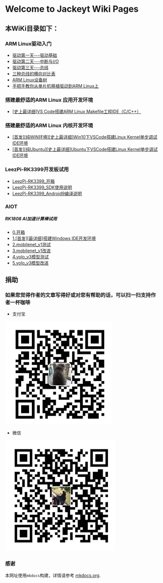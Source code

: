 # Welcome to Jackeyt Wiki Pages


## 本WiKi目录如下： ##
### ARM Linux驱动入门

* [驱动第一天---驱动基础](驱动第一天---驱动基础.md)
* [驱动第二天---中断与I/O](驱动第二天---中断.md)
* [驱动第三天---总线](驱动第三天---总线.md)
* [三种总线的横向对比表](三种总线的横向对比表.md)
* [ARM Linux设备树](ARMLinux设备树.md)
* [手把手教你从单片机移植驱动到ARM Linux上](手把手教你从单片机移植驱动到ARMLinux上.md)


### 搭建最舒适的ARM Linux 应用开发环境
* [[史上最详细]VS Code搭建ARM Linux Makefile工程IDE（C/C++）]([史上最详细]VSCode搭建ARMLinuxMakefile工程IDE（C-C++）.md)


### 搭建最舒适的ARM Linux 内核开发环境
* [[首发][纯WIN环境][史上最详细]Win10下VSCode搭建Linux Kernel单步调试IDE环境](VSCode搭建LinuxKernel单步调试IDE环境.md)
* [[首发][纯Ubuntu][史上最详细]Ubuntu下VSCode搭建Linux Kernel单步调试IDE环境](Ubuntu+VSCode搭建LinuxKernel单步调试IDE环境.md)


### LeezPi-RK3399开发板试用
* [LeezPi-RK3399_开箱](LeezPi-RK3399_开箱.md)
* [LeezPi-RK3399_SDK使用说明](LeezPi-RK3399_SDK使用.md)
* [LeezPi-RK3399_Android9编译说明](LeezPi-RK3399_Android9编译说明.md)


### AIOT
##### RK1808 AI加速计算棒试用
* [0.开箱](RK1808S_AI计算棒—0.开箱.md)
* [1.[首发][最详细]搭建Windows IDE开发环境](RK1808S_AI计算棒—1.搭建Windows开发环境.md)
* [2.mobilenet_v1测试](RK1808S_AI计算棒—2.RK1808被动模式下mobilenet_v1模型测试.md)
* [3.mobilenet_v1改进](RK1808S_AI计算棒—3.RK1808被动模式下mobilenet_v1模型改进.md)
* [4.yolo_v3模型测试](RK1808S_AI计算棒—4.RK1808被动模式下yolo_v3模型测试.md)
* [5.yolo_v3模型改进](RK1808S_AI计算棒—5.RK1808被动模式下yolo_v3模型改进.md)

## 捐助 ##
### 如果您觉得作者的文章写得好或对您有帮助的话，可以扫一扫支持作者一杯咖啡

* 支付宝

![](images/pay/Alipay.png)

* 微信

![](images/pay/wechatpay.png)




### 感谢
本网址使用`mkdocs`构建，详情请参考 [mkdocs.org](https://mkdocs.org).